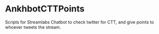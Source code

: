 # AnkhbotCTTPoints
Scripts for Streamlabs Chatbot to check twitter for CTT, and give points to whoever tweets the stream.
